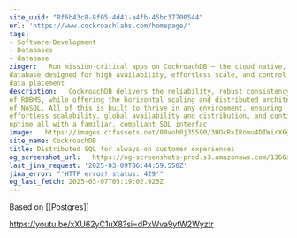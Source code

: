 ```yaml
---
site_uuid: "8f6b43c8-8f05-4d41-a4fb-45bc37700544"
url: 'https://www.cockroachlabs.com/homepage/'
tags:
- Software-Development
- Databases
- database
zinger:   Run mission-critical apps on CockroachDB — the cloud native, distributed SQL
database designed for high availability, effortless scale, and control over
data placement
description:   CockroachDB delivers the reliability, robust consistency and ACID transactions
of RDBMS, while offering the horizontal scaling and distributed architecture
of NoSQL. All of this is built to thrive in any environment, ensuring
effortless scalability, global availability and distribution, and continuous
uptime all with a familiar, compliant SQL interfac
image:   https://images.ctfassets.net/00voh0j35590/3HOcRkIRnmu4DIWirX6gDH/b4f8a962358bffa8da063319af5dbba0/crl-socialpost-default-2020-2.jpg
site_name: CockroachDB
title: Distributed SQL for always-on customer experiences
og_screenshot_url:   https://og-screenshots-prod.s3.amazonaws.com/1366x768/80/false/5a91cf008258221b362473e49bde59e56bd9d1878d7e84b06948454fbba2b9b2.jpeg
last_jina_request: '2025-03-09T06:44:59.558Z'
jina_error: "'HTTP error! status: 429'"
og_last_fetch: 2025-03-07T05:19:02.925Z
---
```

Based on [[Postgres]]

https://youtu.be/xXU62yC1uX8?si=dPxWva9ytW2Wyztr
